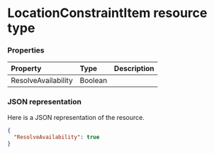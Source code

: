 # LocationConstraintItem resource type




### Properties
| Property	   | Type	|Description|
|:---------------|:--------|:----------|
|ResolveAvailability|Boolean||

### JSON representation

Here is a JSON representation of the resource.

<!-- {
  "blockType": "resource",
  "optionalProperties": [

  ],
  "@odata.type": "microsoft.graph.LocationConstraintItem"
}-->

```json
{
  "ResolveAvailability": true
}

```

<!-- uuid: 8fcb5dbc-d5aa-4681-8e31-b001d5168d79
2015-10-25 14:57:30 UTC -->
<!-- {
  "type": "#page.annotation",
  "description": "LocationConstraintItem resource",
  "keywords": "",
  "section": "documentation",
  "tocPath": ""
}-->